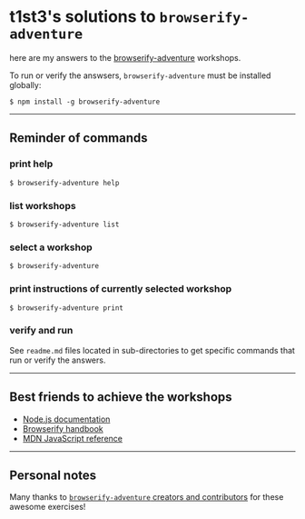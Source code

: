# t1st3's solutions to `browserify-adventure`

here are my answers to the [browserify-adventure](https://github.com/substack/browserify-adventure) workshops.

To run or verify the answsers, `browserify-adventure` must be installed globally:

```
$ npm install -g browserify-adventure
```

---

## Reminder of commands

### print help

```
$ browserify-adventure help
```

### list workshops

```
$ browserify-adventure list
```

### select a workshop

```
$ browserify-adventure
```

### print instructions of currently selected workshop

```
$ browserify-adventure print
```

### verify and run

See `readme.md` files located in sub-directories to get specific commands that run or verify the answers.

---

## Best friends to achieve the workshops

* [Node.js documentation](https://nodejs.org/api/)
* [Browserify handbook](https://github.com/substack/browserify-handbook)
* [MDN JavaScript reference](https://developer.mozilla.org/en-US/docs/Web/JavaScript/Reference)

---

## Personal notes

Many thanks to [`browserify-adventure` creators and contributors](https://github.com/substack/browserify-adventure/graphs/contributors) for these awesome exercises!
